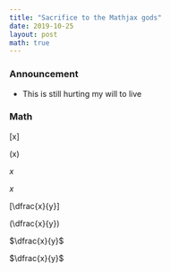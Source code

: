```yaml
---
title: "Sacrifice to the Mathjax gods"
date: 2019-10-25
layout: post
math: true
---
```


### Announcement

- This is still hurting my will to live

### Math

\[x\]

\(x\)

$x$

$x$

\[\dfrac{x}{y}\]

\(\dfrac{x}{y}\)

$\dfrac{x}{y}$

$\dfrac{x}{y}$